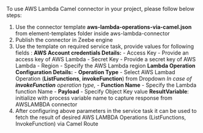 To use AWS Lambda Camel connector in your project, please follow below steps:

1.	Use the connector template **aws-lambda-operations-via-camel.json** from element-templates folder inside aws-lambda-connector
2.	Publish the connector in Zeebe engine
3.	Use the template on required service task, provide values for following fields :
		**AWS Account credentials Details:**
		- 	Access Key - Provide an access key of AWS Lambda
		- 	Secret Key - Provide a secret key of AWS Lambda
		- 	Region     - Specify the AWS Lambda region
	**Lambda Operation Configuration Details:**
		- 	**Operation Type** - Select AWS Lambad Operation (**ListFunctions**, **invokeFunction**) from Dropdown
		*In case of **invokeFunction** operation type,*
			- **Function Name** - Specify the Lambda function Name
			- **Payload** - Specify Object Key value
	**ResultVariable**: initialize with process variable name to capture response from AWSLAMBDA connector
4.	After configuring above parameters in the service task it can be used to fetch the result 	of desired AWS LAMBDA Operations (ListFunctions, InvokeFunction) via Camel Route
